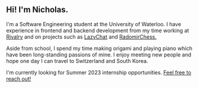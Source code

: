 ## Hi! I'm Nicholas.

I'm a Software Engineering student at the University of Waterloo. I have experience in frontend and backend development from my time working at [Rivalry](https://rivalry.com) and on projects such as [LazyChat](https://blank.org) and [RadomirChess.](https://github.com/nickyc11/Radomir-Chess)

Aside from school, I spend my time making origami and playing piano which have been long-standing passions of mine. I enjoy meeting new people and hope one day I can travel to Switzerland and South Korea.

I'm currently looking for Summer 2023 internship opportunities. [Feel free to reach out!](mailto:nicholas.chew@uwaterloo.ca)
